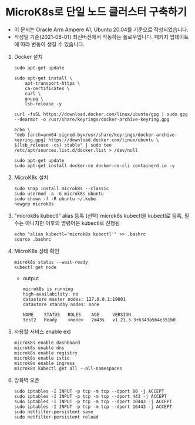 # MicroK8s로 단일 노드 클러스터 구축하기

* 이 문서는 Oracle Arm Ampere A1, Ubuntu 20.04를 기준으로 작성되었습니다.
* 작성일 기준(2021-08-01) 최신버전에서 작동하는 플로우입니다. 패키지 업데이트에 따라 변동이 생길 수 있습니다.

1. Docker 설치 
    ```
    sudo apt-get update
    
    sudo apt-get install \
        apt-transport-https \
        ca-certificates \
        curl \
        gnupg \
        lsb-release -y
        
    curl -fsSL https://download.docker.com/linux/ubuntu/gpg | sudo gpg --dearmor -o /usr/share/keyrings/docker-archive-keyring.gpg
    
    echo \
    "deb [arch=arm64 signed-by=/usr/share/keyrings/docker-archive-keyring.gpg] https://download.docker.com/linux/ubuntu \
    $(lsb_release -cs) stable" | sudo tee /etc/apt/sources.list.d/docker.list > /dev/null
    
    sudo apt-get update
    sudo apt-get install docker-ce docker-ce-cli containerd.io -y
    ```

2. MicroK8s 설치
    ```
    sudo snap install microk8s --classic
    sudo usermod -a -G microk8s ubuntu
    sudo chown -f -R ubuntu ~/.kube
    newgrp microk8s
    ```

3. "microk8s kubectl" alias 등록 (선택)
    microk8s kubectl을 kubectl로 등록, 필수는 아니지만 이후의 명령어은 kubectl로 진행됨
    ```
    echo "alias kubectl='microk8s kubectl'" >> .bashrc
    source .bashrc
    ```

4. MicroK8s 상태 확인
    ```
    microk8s status --wait-ready
    kubectl get node
    ```
    - output
        ```
        microk8s is running
        high-availability: no
        datastore master nodes: 127.0.0.1:19001
        datastore standby nodes: none
        ```
        ```
        NAME    STATUS   ROLES    AGE     VERSION
        test2   Ready    <none>   2m43s   v1.21.3-3+6343a564e351b0
        ```

5. 사용할 서비스 enable
    ex)
    ```
    microk8s enable dashboard 
    microk8s enable dns 
    microk8s enable registry 
    microk8s enable istio 
    microk8s enable ingress
    microk8s kubectl get all --all-namespaces
    ```

6. 방화벽 오픈
    ```
    sudo iptables -I INPUT -p tcp -m tcp --dport 80 -j ACCEPT
    sudo iptables -I INPUT -p tcp -m tcp --dport 443 -j ACCEPT
    sudo iptables -I INPUT -p tcp -m tcp --dport 10443 -j ACCEPT
    sudo iptables -I INPUT -p tcp -m tcp --dport 16443 -j ACCEPT
    sudo netfilter-persistent save
    sudo netfilter-persistent reload
    ```

